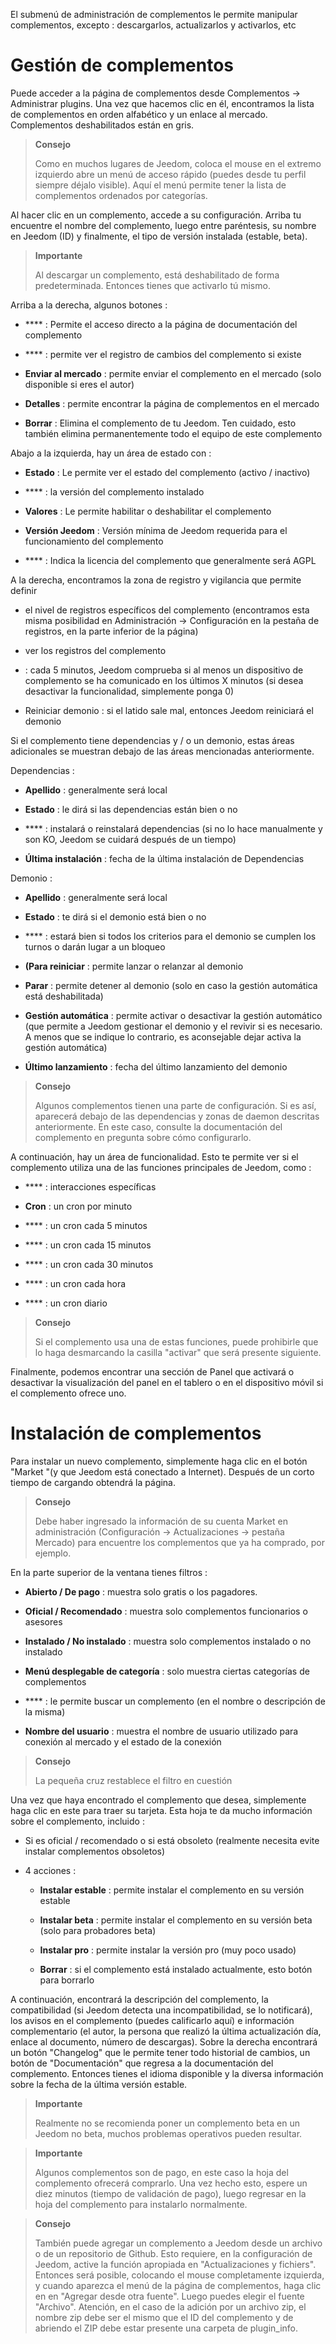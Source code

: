 El submenú de administración de complementos le permite manipular complementos, excepto
 : descargarlos, actualizarlos y activarlos, etc

Gestión de complementos 
===================

Puede acceder a la página de complementos desde Complementos → Administrar
plugins. Una vez que hacemos clic en él, encontramos la lista de
complementos en orden alfabético y un enlace al mercado. Complementos
deshabilitados están en gris.

> **Consejo**
>
> Como en muchos lugares de Jeedom, coloca el mouse en el extremo izquierdo
> abre un menú de acceso rápido (puedes
> desde tu perfil siempre déjalo visible). Aquí el menú
> permite tener la lista de complementos ordenados por categorías.

Al hacer clic en un complemento, accede a su configuración. Arriba tu
encuentre el nombre del complemento, luego entre paréntesis, su nombre en Jeedom
(ID) y finalmente, el tipo de versión instalada (estable, beta).

> **Importante**
>
> Al descargar un complemento, está deshabilitado de forma predeterminada.
> Entonces tienes que activarlo tú mismo.

Arriba a la derecha, algunos botones :

-   **** : Permite el acceso directo a la página de
    documentación del complemento

-   **** : permite ver el registro de cambios del complemento si existe

-   **Enviar al mercado** : permite enviar el complemento en el mercado
    (solo disponible si eres el autor)

-   **Detalles** : permite encontrar la página de complementos en el mercado

-   **Borrar** : Elimina el complemento de tu Jeedom. Ten cuidado, esto
    también elimina permanentemente todo el equipo de este complemento

Abajo a la izquierda, hay un área de estado con :

-   **Estado** : Le permite ver el estado del complemento (activo / inactivo)

-   **** : la versión del complemento instalado

-   **Valores** : Le permite habilitar o deshabilitar el complemento

-   **Versión Jeedom** : Versión mínima de Jeedom requerida
    para el funcionamiento del complemento

-   **** : Indica la licencia del complemento que generalmente será
    AGPL

A la derecha, encontramos la zona de registro y vigilancia que permite definir 

-   el nivel de registros específicos del complemento (encontramos esta misma posibilidad en
Administración → Configuración en la pestaña de registros, en la parte inferior de la página)

-   ver los registros del complemento

-    : cada 5 minutos, Jeedom comprueba si al menos un dispositivo de complemento se ha comunicado en los últimos X minutos (si desea desactivar la funcionalidad, simplemente ponga 0)

-   Reiniciar demonio : si el latido sale mal, entonces Jeedom reiniciará el demonio

Si el complemento tiene dependencias y / o un demonio, estas áreas
adicionales se muestran debajo de las áreas mencionadas anteriormente.

Dependencias :

-   **Apellido** : generalmente será local

-   **Estado** : le dirá si las dependencias están bien o no

-   **** : instalará o reinstalará
    dependencias (si no lo hace manualmente y son
    KO, Jeedom se cuidará después de un tiempo)

-   **Última instalación** : fecha de la última instalación de
    Dependencias

Demonio :

-   **Apellido** : generalmente será local

-   **Estado** : te dirá si el demonio está bien o no

-   **** : estará bien si todos los criterios para el demonio
    se cumplen los turnos o darán lugar a un bloqueo

-   **(Para reiniciar** : permite lanzar o relanzar al demonio

-   **Parar** : permite detener al demonio (solo en caso
    la gestión automática está deshabilitada)

-   **Gestión automática** : permite activar o desactivar la gestión
    automático (que permite a Jeedom gestionar el demonio y el
    revivir si es necesario. A menos que se indique lo contrario, es aconsejable
    dejar activa la gestión automática)

-   **Último lanzamiento** : fecha del último lanzamiento del demonio

> **Consejo**
>
> Algunos complementos tienen una parte de configuración. Si es así,
> aparecerá debajo de las dependencias y zonas de daemon descritas anteriormente.
> En este caso, consulte la documentación del complemento en
> pregunta sobre cómo configurarlo.

A continuación, hay un área de funcionalidad. Esto te permite ver
si el complemento utiliza una de las funciones principales de Jeedom, como :

-   **** : interacciones específicas

-   **Cron** : un cron por minuto

-   **** : un cron cada 5 minutos

-   **** : un cron cada 15 minutos

-   **** : un cron cada 30 minutos

-   **** : un cron cada hora

-   **** : un cron diario

> **Consejo**
>
> Si el complemento usa una de estas funciones, puede
> prohibirle que lo haga desmarcando la casilla &quot;activar&quot; que será
> presente siguiente.

Finalmente, podemos encontrar una sección de Panel que activará o
desactivar la visualización del panel en el tablero o en el dispositivo móvil si
el complemento ofrece uno.

Instalación de complementos 
========================

Para instalar un nuevo complemento, simplemente haga clic en el botón
"Market "(y que Jeedom está conectado a Internet). Después de un corto tiempo de
cargando obtendrá la página.

> **Consejo**
>
> Debe haber ingresado la información de su cuenta Market en
> administración (Configuración → Actualizaciones → pestaña Mercado) para
> encuentre los complementos que ya ha comprado, por ejemplo.

En la parte superior de la ventana tienes filtros :

-   **Abierto / De pago** : muestra solo gratis o
    los pagadores.

-   **Oficial / Recomendado** : muestra solo complementos
    funcionarios o asesores

-   **Instalado / No instalado** : muestra solo complementos
    instalado o no instalado

-   **Menú desplegable de categoría** : solo muestra
    ciertas categorías de complementos

-   **** : le permite buscar un complemento (en el nombre o
    descripción de la misma)

-   **Nombre del usuario** : muestra el nombre de usuario utilizado para
    conexión al mercado y el estado de la conexión

> **Consejo**
>
> La pequeña cruz restablece el filtro en cuestión

Una vez que haya encontrado el complemento que desea, simplemente haga clic en
este para traer su tarjeta. Esta hoja te da mucho
información sobre el complemento, incluido :

-   Si es oficial / recomendado o si está obsoleto (realmente necesita
    evite instalar complementos obsoletos)

-   4 acciones :

    -   **Instalar estable** : permite instalar el complemento en su
        versión estable

    -   **Instalar beta** : permite instalar el complemento en su
        versión beta (solo para probadores beta)

    -   **Instalar pro** : permite instalar la versión pro (muy
        poco usado)

    -   **Borrar** : si el complemento está instalado actualmente, esto
        botón para borrarlo

A continuación, encontrará la descripción del complemento, la compatibilidad
(si Jeedom detecta una incompatibilidad, se lo notificará), los avisos
en el complemento (puedes calificarlo aquí) e información
complementario (el autor, la persona que realizó la última actualización
día, enlace al documento, número de descargas). Sobre la derecha
encontrará un botón &quot;Changelog&quot; que le permite tener todo
historial de cambios, un botón de &quot;Documentación&quot; que regresa
a la documentación del complemento. Entonces tienes el idioma disponible
y la diversa información sobre la fecha de la última versión estable.

> **Importante**
>
> Realmente no se recomienda poner un complemento beta en un
> Jeedom no beta, muchos problemas operativos pueden
> resultar.

> **Importante**
>
> Algunos complementos son de pago, en este caso la hoja del complemento
> ofrecerá comprarlo. Una vez hecho esto, espere un
> diez minutos (tiempo de validación de pago), luego regresar
> en la hoja del complemento para instalarlo normalmente.

> **Consejo**
>
> También puede agregar un complemento a Jeedom desde un archivo o
> de un repositorio de Github. Esto requiere, en la configuración de
> Jeedom, active la función apropiada en &quot;Actualizaciones y
> fichiers". Entonces será posible, colocando el mouse completamente
> izquierda, y cuando aparezca el menú de la página de complementos, haga clic en
> en "Agregar desde otra fuente". Luego puedes elegir el
> fuente "Archivo". Atención, en el caso de la adición por un archivo
> zip, el nombre zip debe ser el mismo que el ID del complemento y de
> abriendo el ZIP debe estar presente una carpeta de plugin\_info.
